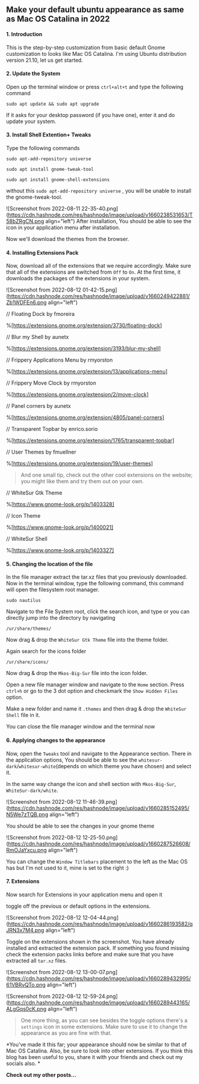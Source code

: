 ## Make your default ubuntu appearance as same as Mac OS Catalina in 2022


#### 1. Introduction
This is the step-by-step customization from basic default Gnome customization to looks like Mac OS Catalina. I'm using Ubuntu distribution version 21.10, let us get started. 

#### 2. Update the System
Open up the terminal window or press `ctrl+alt+t` and type the following command
```
sudo apt update && sudo apt upgrade
```
If it asks for your desktop password (if you have one), enter it and do update your system.
#### 3. Install Shell Extention+ Tweaks

Type the following commands 
```
sudo apt-add-repository universe
```
```
sudo apt install gnome-tweak-tool
```
```
sudo apt install gnome-shell-extensions
```
without this `sudo apt-add-repository universe` , you will be unable to install the gnome-tweak-tool. 

![Screenshot from 2022-08-11 22-35-40.png](https://cdn.hashnode.com/res/hashnode/image/upload/v1660238531653/T58bZRgCN.png align="left")
After installation, You should be able to see the icon in your application menu after installation.

Now we'll download the themes from the browser.

#### 4. Installing Extensions Pack

Now, download all of the extensions that we require accordingly.
Make sure that all of the extensions are switched from `Off` to `On`. At the first time, it downloads the packages of the extensions in your system.

![Screenshot from 2022-08-12 01-42-15.png](https://cdn.hashnode.com/res/hashnode/image/upload/v1660249422881/Zb1WDFEn6.png align="left")

// Floating Dock by fmoreira

%[https://extensions.gnome.org/extension/3730/floating-dock]

// Blur my Shell by aunetx

%[https://extensions.gnome.org/extension/3193/blur-my-shell]

// Frippery Applications Menu by rmyorston

%[https://extensions.gnome.org/extension/13/applications-menu]

// Frippery Move Clock by rmyorston

%[https://extensions.gnome.org/extension/2/move-clock]

// Panel corners by aunetx

%[https://extensions.gnome.org/extension/4805/panel-corners]

// Transparent Topbar by enrico.sorio

%[https://extensions.gnome.org/extension/1765/transparent-topbar]

// User Themes by fmuellner

%[https://extensions.gnome.org/extension/19/user-themes]

> And one small tip, check out the other cool extensions on the website; you might like them and try them out on your own.

// WhiteSur Gtk Theme

%[https://www.gnome-look.org/p/1403328]

// Icon Theme

%[https://www.gnome-look.org/p/1400021]

// WhiteSur Shell

%[https://www.gnome-look.org/p/1403327]


#### 5. Changing the location of the file

In the file manager extract the tar.xz files that you previously downloaded. Now in the terminal window, type the following command, this command will open the filesystem root manager.

```
sudo nautilus
```
Navigate to the File System root, click the search icon, and type or you can directly jump into the directory by navigating
```
/ur/share/themes/
```
Now drag & drop the `WhiteSur Gtk Theme` file into the theme folder.

Again search for the icons folder
```
/ur/share/icons/
```
Now drag & drop the `Mkos-Big-Sur` file into the icon folder.

Open a new file manager window and navigate to the `Home` section. Press `ctrl+h` or go to the 3 dot option and checkmark the `Show Hidden Files` option.

Make a new folder and name it `.themes` and then drag & drop the `WhiteSur Shell` file in it.

You can close the file manager window and the terminal now

#### 6. Applying changes to the appearance

Now, open the `Tweaks` tool and navigate to the Appearance section.
There in the application options, You should be able to see the `whitesur-dark`/`whitesur-white`(depends on which theme you have chosen) and select it.
 
In the same way change the icon and shell section with `Mkos-Big-Sur`, `WhiteSur-dark/white`.

![Screenshot from 2022-08-12 11-46-39.png](https://cdn.hashnode.com/res/hashnode/image/upload/v1660285152495/N5We7zTQB.png align="left")

You should be able to see the changes in your gnome theme

![Screenshot from 2022-08-12 12-25-50.png](https://cdn.hashnode.com/res/hashnode/image/upload/v1660287526608/RmOJaYxcu.png align="left")

You can change the `Window Titlebars` placement to the left as the Mac OS has but I'm not used to it, mine is set to the right :)

#### 7. Extensions

Now search for Extensions in your application menu and open it

toggle off the previous or default options in the extensions.

![Screenshot from 2022-08-12 12-04-44.png](https://cdn.hashnode.com/res/hashnode/image/upload/v1660286193582/qJRN3x7M4.png align="left")

Toggle on the extensions shown in the screenshot. You have already installed and extracted the extension pack. If something you found missing check the extension packs links before and make sure that you have extracted all `tar.xz` files.

![Screenshot from 2022-08-12 13-00-07.png](https://cdn.hashnode.com/res/hashnode/image/upload/v1660289432995/61VBRvQTo.png align="left")


![Screenshot from 2022-08-12 12-59-24.png](https://cdn.hashnode.com/res/hashnode/image/upload/v1660289443165/ALgGqs0cK.png align="left")

> One more thing, as you can see besides the toggle options there's a `settings` icon in some extensions. Make sure to use it to change the appearance as you are fine with that.


*You've made it this far; your appearance should now be similar to that of Mac OS Catalina. Also, be sure to look into other extensions. If you think this blog has been useful to you, share it with your friends and check out my socials also.
*

**Check out my other posts...**








 